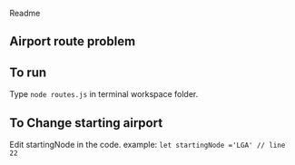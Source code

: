 Readme
## Airport route problem

## To run
Type  `node routes.js` in terminal workspace folder.

## To Change starting airport

Edit startingNode in the code. 
example:
    ```
    let startingNode ='LGA' // line 22
    ```
